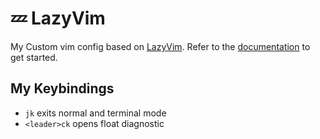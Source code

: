 # 💤 LazyVim

My Custom vim config based on [LazyVim](https://github.com/LazyVim/LazyVim).
Refer to the [documentation](https://lazyvim.github.io/installation) to get started.

## My Keybindings
  + `jk` exits normal and terminal mode
  + `<leader>ck` opens float diagnostic
